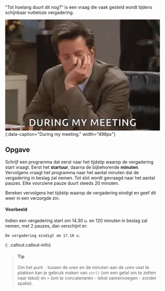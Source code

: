 "Tot hoelang duurt dit nog?" is een vraag die vaak gesteld wordt tijdens schijnbaar nutteloze vergadering.

![During my meeting.](media/meeting.gif "During my meeting."){:data-caption="During my meeting." width="498px"}

## Opgave
Schrijf een programma dat eerst naar het tijdstip waarop de vergadering start vraagt. Eerst het **startuur**, daarna de bijbehorende **minuten**.
Vervolgens vraagt het programma naar het aantal minuten dat de vergadering in beslag zal nemen. Tot slot wordt gevraagd naar het aantal pauzes. Elke voorziene pauze duurt steeds 20 minuten.

Bereken vervolgens het tijdstip waarop de vergadering eindigt en geef dit weer in een verzorgde zin.

#### Voorbeeld
Indien een vergadering start om 14.30 u. en 120 minuten in beslag zal nemen, met 2 pauzes, dan verschijnt er:

```
De vergadering eindigt om 17.10 u.
```

{: .callout.callout-info}
> #### Tip
> Om het punt `.` tussen de uren en de minuten aan de uren vast te *plakken* kan je gebruik maken van `str()` (om een getal om te zetten naar tekst) en `+` (om te concateneren - tekst samenvoegen - zonder spatie).